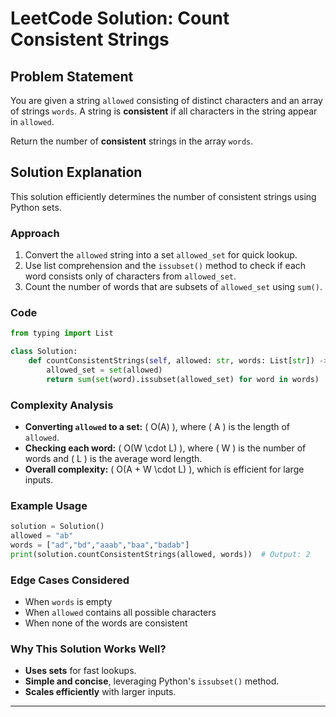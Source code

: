 # **LeetCode Solution: Count Consistent Strings**  

## **Problem Statement**  
You are given a string `allowed` consisting of distinct characters and an array of strings `words`. A string is **consistent** if all characters in the string appear in `allowed`.  

Return the number of **consistent** strings in the array `words`.  

## **Solution Explanation**  
This solution efficiently determines the number of consistent strings using Python sets.  

### **Approach**  
1. Convert the `allowed` string into a set `allowed_set` for quick lookup.  
2. Use list comprehension and the `issubset()` method to check if each word consists only of characters from `allowed_set`.  
3. Count the number of words that are subsets of `allowed_set` using `sum()`.  

### **Code**  
```python
from typing import List

class Solution:
    def countConsistentStrings(self, allowed: str, words: List[str]) -> int:
        allowed_set = set(allowed)
        return sum(set(word).issubset(allowed_set) for word in words)
```

### **Complexity Analysis**  
- **Converting `allowed` to a set:** \( O(A) \), where \( A \) is the length of `allowed`.  
- **Checking each word:** \( O(W \cdot L) \), where \( W \) is the number of words and \( L \) is the average word length.  
- **Overall complexity:** \( O(A + W \cdot L) \), which is efficient for large inputs.  

### **Example Usage**  
```python
solution = Solution()
allowed = "ab"
words = ["ad","bd","aaab","baa","badab"]
print(solution.countConsistentStrings(allowed, words))  # Output: 2
```

### **Edge Cases Considered**  
- When `words` is empty  
- When `allowed` contains all possible characters  
- When none of the words are consistent  

### **Why This Solution Works Well?**  
- **Uses sets** for fast lookups.  
- **Simple and concise**, leveraging Python's `issubset()` method.  
- **Scales efficiently** with larger inputs.  

---
